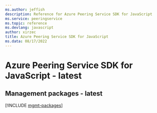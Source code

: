 ```yaml
---
ms.author: jeffish
description: Reference for Azure Peering Service SDK for JavaScript
ms.service: peeringservice
ms.topic: reference
ms.devlang: javascript
author: xirzec
title: Azure Peering Service SDK for JavaScript
ms.data: 08/17/2022
---
```

# Azure Peering Service SDK for JavaScript - latest

## Management packages - latest
[!INCLUDE [mgmt-packages](peering-service-mgmt-index.md)]